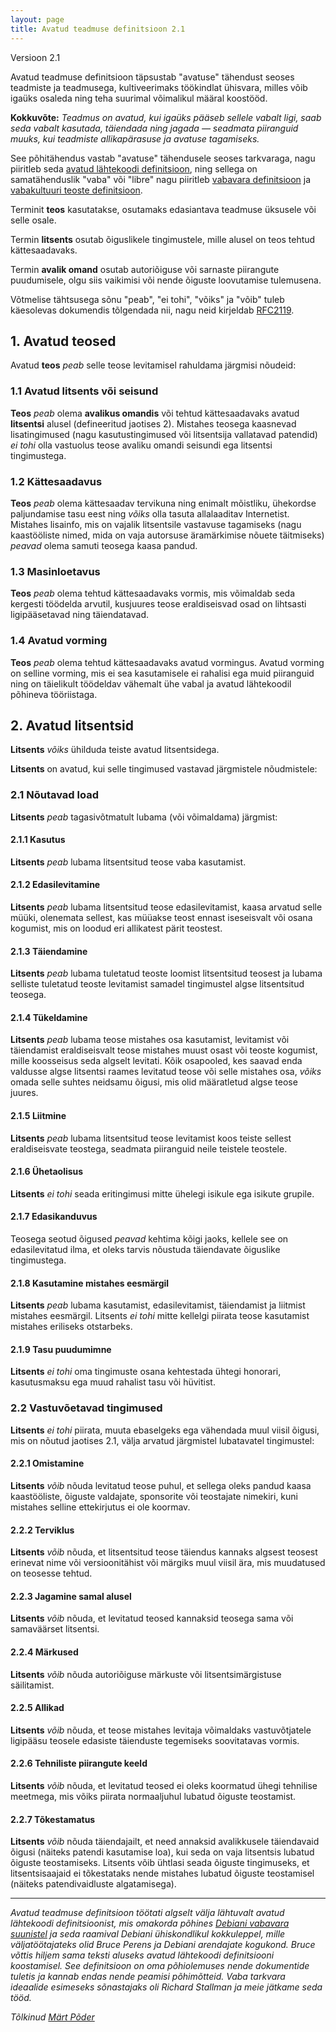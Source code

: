 ```yaml
---
layout: page
title: Avatud teadmuse definitsioon 2.1
---
```


Versioon 2.1

Avatud teadmuse definitsioon täpsustab "avatuse" tähendust seoses teadmiste ja teadmusega, kultiveerimaks töökindlat ühisvara, milles võib igaüks osaleda ning teha suurimal võimalikul määral koostööd.

**Kokkuvõte:** *Teadmus on avatud, kui igaüks pääseb sellele vabalt ligi, saab seda vabalt kasutada, täiendada ning jagada — seadmata piiranguid muuks, kui teadmiste allikapärasuse ja avatuse tagamiseks.*

See põhitähendus vastab "avatuse" tähendusele seoses tarkvaraga, nagu piiritleb seda [avatud lähtekoodi definitsioon](https://en.wikipedia.org/wiki/The_Open_Source_Definition), ning sellega on samatähenduslik "vaba" või "libre" nagu piiritleb [vabavara definitsioon](https://en.wikipedia.org/wiki/The_Free_Software_Definition) ja [vabakultuuri teoste definitsioon](https://en.wikipedia.org/wiki/Definition_of_Free_Cultural_Works).

Terminit **teos** kasutatakse, osutamaks edasiantava teadmuse üksusele või selle osale.

Termin **litsents** osutab õiguslikele tingimustele, mille alusel on teos tehtud kättesaadavaks.

Termin **avalik omand** osutab autoriõiguse või sarnaste piirangute puudumisele, olgu siis vaikimisi või nende õiguste loovutamise tulemusena.

Võtmelise tähtsusega sõnu "peab", "ei tohi", "võiks" ja "võib" tuleb käesolevas dokumendis tõlgendada nii, nagu neid kirjeldab [RFC2119](https://tools.ietf.org/html/rfc2119).

## 1. Avatud teosed

Avatud **teos** *peab* selle teose levitamisel rahuldama järgmisi nõudeid:

### 1.1 Avatud litsents või seisund

**Teos** *peab* olema **avalikus omandis** või tehtud kättesaadavaks avatud **litsentsi** alusel (defineeritud jaotises 2). Mistahes teosega kaasnevad lisatingimused (nagu kasutustingimused või litsentsija vallatavad patendid) *ei tohi* olla vastuolus teose avaliku omandi seisundi ega litsentsi tingimustega.

### 1.2 Kättesaadavus

**Teos** *peab* olema kättesaadav tervikuna ning enimalt mõistliku, ühekordse paljundamise tasu eest ning *võiks* olla tasuta allalaaditav Internetist. Mistahes lisainfo, mis on vajalik litsentsile vastavuse tagamiseks (nagu kaastööliste nimed, mida on vaja autorsuse äramärkimise nõuete täitmiseks) *peavad* olema samuti teosega kaasa pandud.

### 1.3 Masinloetavus

**Teos** *peab* olema tehtud kättesaadavaks vormis, mis võimaldab seda kergesti töödelda arvutil, kusjuures teose eraldiseisvad osad on lihtsasti ligipääsetavad ning täiendatavad.

### 1.4 Avatud vorming

**Teos** *peab* olema tehtud kättesaadavaks avatud vormingus. Avatud vorming on selline vorming, mis ei sea kasutamisele ei rahalisi ega muid piiranguid ning on täielikult töödeldav vähemalt ühe vabal ja avatud lähtekoodil põhineva tööriistaga.

## 2. Avatud litsentsid

**Litsents** *võiks* ühilduda teiste avatud litsentsidega.

**Litsents** on avatud, kui selle tingimused vastavad järgmistele nõudmistele:

### 2.1 Nõutavad load

**Litsents** *peab* tagasivõtmatult lubama (või võimaldama) järgmist:

#### 2.1.1 Kasutus

**Litsents** *peab* lubama litsentsitud teose vaba kasutamist.

#### 2.1.2 Edasilevitamine

**Litsents** *peab* lubama litsentsitud teose edasilevitamist, kaasa arvatud selle müüki, olenemata sellest, kas müüakse teost ennast iseseisvalt või osana kogumist, mis on loodud eri allikatest pärit teostest.

#### 2.1.3 Täiendamine

**Litsents** *peab* lubama tuletatud teoste loomist litsentsitud teosest ja lubama selliste tuletatud teoste levitamist samadel tingimustel algse litsentsitud teosega.

#### 2.1.4 Tükeldamine

**Litsents** *peab* lubama teose mistahes osa kasutamist, levitamist või täiendamist eraldiseisvalt teose mistahes muust osast või teoste kogumist, mille koosseisus seda algselt levitati. Kõik osapooled, kes saavad enda valdusse algse litsentsi raames levitatud teose või selle mistahes osa, *võiks* omada selle suhtes neidsamu õigusi, mis olid määratletud algse teose juures.

#### 2.1.5 Liitmine

**Litsents** *peab* lubama litsentsitud teose levitamist koos teiste sellest eraldiseisvate teostega, seadmata piiranguid neile teistele teostele.

#### 2.1.6 Ühetaolisus

**Litsents** *ei tohi* seada eritingimusi mitte ühelegi isikule ega isikute grupile.

#### 2.1.7 Edasikanduvus

Teosega seotud õigused *peavad* kehtima kõigi jaoks, kellele see on edasilevitatud ilma, et oleks tarvis nõustuda täiendavate õiguslike tingimustega.

#### 2.1.8 Kasutamine mistahes eesmärgil

**Litsents** *peab* lubama kasutamist, edasilevitamist, täiendamist ja liitmist mistahes eesmärgil. Litsents *ei tohi* mitte kellelgi piirata teose kasutamist mistahes eriliseks otstarbeks.

#### 2.1.9 Tasu puudumimne

**Litsents** *ei tohi* oma tingimuste osana kehtestada ühtegi honorari, kasutusmaksu ega muud rahalist tasu või hüvitist.

### 2.2 Vastuvõetavad tingimused

**Litsents** *ei tohi* piirata, muuta ebaselgeks ega vähendada muul viisil õigusi, mis on nõutud jaotises 2.1, välja arvatud järgmistel lubatavatel tingimustel:

#### 2.2.1 Omistamine

**Litsents** *võib* nõuda levitatud teose puhul, et sellega oleks pandud kaasa kaastööliste, õiguste valdajate, sponsorite või teostajate nimekiri, kuni mistahes selline ettekirjutus ei ole koormav.

#### 2.2.2 Terviklus

**Litsents** *võib* nõuda, et litsentsitud teose täiendus kannaks algsest teosest erinevat nime või versioonitähist või märgiks muul viisil ära, mis muudatused on teosesse tehtud.

#### 2.2.3 Jagamine samal alusel

**Litsents** *võib* nõuda, et levitatud teosed kannaksid teosega sama või samaväärset litsentsi.

#### 2.2.4 Märkused

**Litsents** *võib* nõuda autoriõiguse märkuste või litsentsimärgistuse säilitamist.

#### 2.2.5 Allikad

**Litsents** *võib* nõuda, et teose mistahes levitaja võimaldaks vastuvõtjatele ligipääsu teosele edasiste täienduste tegemiseks soovitatavas vormis.

#### 2.2.6 Tehniliste piirangute keeld

**Litsents** *võib* nõuda, et levitatud teosed ei oleks koormatud ühegi tehnilise meetmega, mis võiks piirata normaaljuhul lubatud õiguste teostamist.

#### 2.2.7 Tõkestamatus

**Litsents** *võib* nõuda täiendajailt, et need annaksid avalikkusele täiendavaid õigusi (näiteks patendi kasutamise loa), kui seda on vaja litsentsis lubatud õiguste teostamiseks. Litsents võib ühtlasi seada õiguste tingimuseks, et litsentsisaajaid ei tõkestataks nende mistahes lubatud õiguste teostamisel (näiteks patendivaidluste algatamisega).

----
*Avatud teadmuse definitsioon töötati algselt välja lähtuvalt avatud lähtekoodi definitsioonist, mis omakorda põhines [Debiani vabavara suunistel](http://www.debian.org/social_contract) ja seda raamival Debiani ühiskondlikul kokkuleppel, mille väljatöötajateks olid Bruce Perens ja Debiani arendajate kogukond. Bruce võttis hiljem sama teksti aluseks avatud lähtekoodi definitsiooni koostamisel. See definitsioon on oma põhiolemuses nende dokumentide tuletis ja kannab endas nende peamisi põhimõtteid. Vaba tarkvara ideaalide esimeseks sõnastajaks oli Richard Stallman ja meie jätkame seda tööd.*

_Tõlkinud [Märt Põder](https://twitter.com/trtram)_
